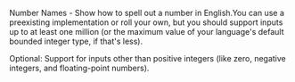 Number Names -
Show how to spell out a number in English.You can use a preexisting implementation or roll your own, 
but you should support inputs up to at least one million 
(or the maximum value of your language's default bounded integer type, if that's less). 

Optional: Support for inputs other than positive integers (like zero, negative integers, 
            and floating-point numbers).
